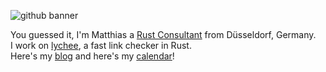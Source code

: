 ![github banner](https://user-images.githubusercontent.com/175809/214928009-298102c4-6028-4c01-b388-bcea28511555.svg)

You guessed it, I'm Matthias a [Rust Consultant](https://corrode.dev/) from Düsseldorf, Germany.  
I work on [lychee](https://github.com/lycheeverse/lychee), a fast link checker in Rust.  
Here's my [blog](https://endler.dev/) and here's my [calendar](https://cal.com/matthias-endler)!
